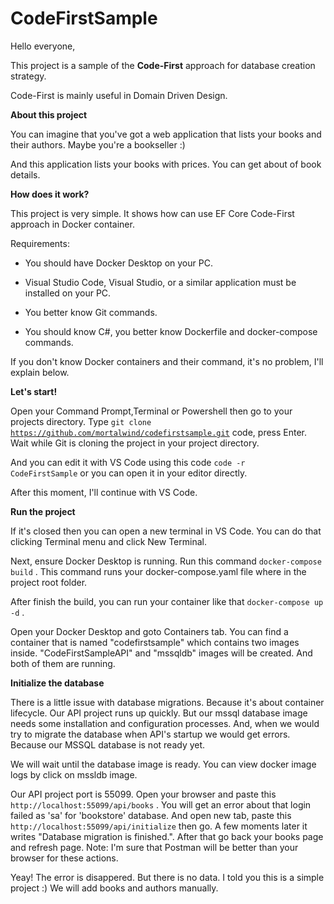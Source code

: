 # CodeFirstSample

Hello everyone,

This project is a sample of the <strong>Code-First</strong> approach for database creation strategy.

Code-First is mainly useful in Domain Driven Design.

<strong>About this project</strong>

You can imagine that you've got a web application that lists your books and their authors.  Maybe you're a bookseller :)
  
And this application lists your books with prices. You can get about of book details. 

<strong>How does it work?</strong>

This project is very simple. It shows how can use EF Core Code-First approach in Docker container.

Requirements:
  
- You should have Docker Desktop on your PC.
  
- Visual Studio Code, Visual Studio, or a similar application must be installed on your PC.
  
- You better know Git commands.
  
- You should know C#, you better know Dockerfile and docker-compose commands.
  
If you don't know Docker containers and their command, it's no problem, I'll explain below.

<strong>Let's start!</strong>

Open your Command Prompt,Terminal or Powershell then go to your projects directory.
Type <code>git clone https://github.com/mortalwind/codefirstsample.git</code> code, press Enter.
Wait while Git is cloning the project in your project directory. 

And you can edit it with VS Code using this code <code>code -r CodeFirstSample</code> or you can open it in your editor directly.

After this moment, I'll continue with VS Code.

<strong>Run the project</strong>

If it's closed then you can open a new terminal in VS Code. You can do that clicking Terminal menu and click New Terminal.

Next, ensure Docker Desktop is running. Run this command <code>docker-compose build</code> . This command runs your docker-compose.yaml file where in the project root folder.

After finish the build,  you can run your container like that <code>docker-compose up -d</code> .

Open your Docker Desktop and goto Containers tab. You can find a container that is named "codefirstsample" which contains two images inside. 
"CodeFirstSampleAPI" and "mssqldb" images will be created. And both of them are running. 

<strong>Initialize the database</strong>

There is a little issue with database migrations. Because it's about container lifecycle. Our API project runs up quickly. But our mssql database image needs some installation and configuration processes. And, when we would try to migrate the database when API's startup we would get errors.
Because our MSSQL database is not ready yet.

We will wait until the database image is ready. You can view docker image logs by click on mssldb image.

Our API project port is 55099. Open your browser and paste this <code>http://localhost:55099/api/books</code> . You will get an error about that login failed as 'sa' for 'bookstore' database. And open new tab, paste this <code>http://localhost:55099/api/initialize</code> then go. A few moments later it writes "Database migration is finished.". After that go back your books page and refresh page. 
Note: I'm sure that Postman will be better than your browser for these actions.

Yeay! The error is disappered. But there is no data. I told you this is a simple project :) We will add books and authors manually. 
